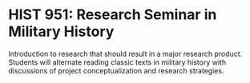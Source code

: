 # HIST 951: Research Seminar in Military History

Introduction to research that should result in a major research product. Students will alternate reading classic texts in military history with discussions of project conceptualization and research strategies.